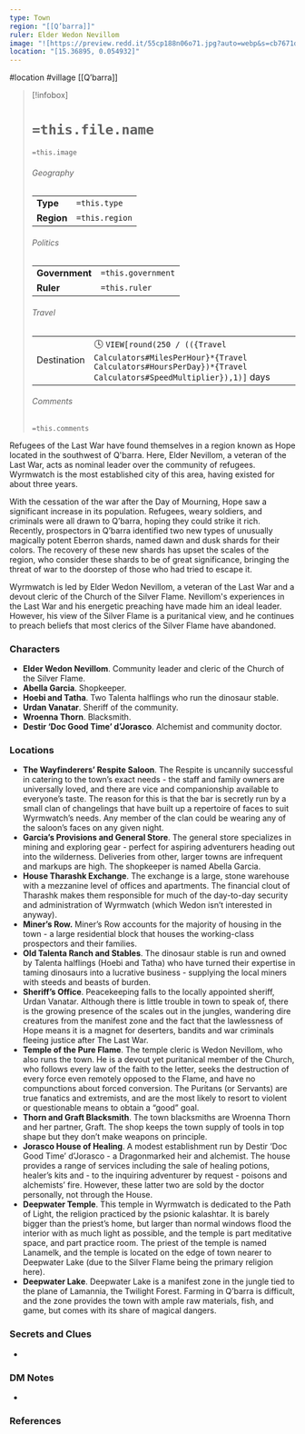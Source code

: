```yaml
---
type: Town
region: "[[Q’barra]]"
ruler: Elder Wedon Nevillom
image: "![https://preview.redd.it/55cp188n06o71.jpg?auto=webp&s=cb7671dec9d0ffd2bfee8b5384745694607722c1|250](https://preview.redd.it/55cp188n06o71.jpg?auto=webp&s=cb7671dec9d0ffd2bfee8b5384745694607722c1)"
location: "[15.36895, 0.054932]"
---
```

 #location #village [[Q’barra]]

> [!infobox]
> # `=this.file.name`
> `=this.image`
> ###### Geography
> |  |  |
> | ---- | ---- |
> | **Type** | `=this.type` |
> | **Region** | `=this.region` |
> ###### Politics
> |  |  |
> | ---- | ---- |
> | **Government** | `=this.government` |
> | **Ruler** | `=this.ruler` |
> ###### Travel
> |  |  |
> | ---- | ---- |
> | Destination | 🕓 `VIEW[round(250 / (({Travel Calculators#MilesPerHour}*{Travel Calculators#HoursPerDay})*{Travel Calculators#SpeedMultiplier}),1)]` days |
> ###### Comments
> `=this.comments`

Refugees of the Last War have found themselves in a region known as Hope located in the southwest of Q'barra. Here, Elder Nevillom, a veteran of the Last War, acts as nominal leader over the community of refugees. Wyrmwatch is the most established city of this area, having existed for about three years.

With the cessation of the war after the Day of Mourning, Hope saw a significant increase in its population. Refugees, weary soldiers, and criminals were all drawn to Q’barra, hoping they could strike it rich. Recently, prospectors in Q’barra identified two new types of unusually magically potent Eberron shards, named dawn and dusk shards for their colors. The recovery of these new shards has upset the scales of the region, who consider these shards to be of great significance, bringing the threat of war to the doorstep of those who had tried to escape it.

Wyrmwatch is led by Elder Wedon Nevillom, a veteran of the Last War and a devout cleric of the Church of the Silver Flame. Nevillom's experiences in the Last War and his energetic preaching have made him an ideal leader. However, his view of the Silver Flame is a puritanical view, and he continues to preach beliefs that most clerics of the Silver Flame have abandoned.

### Characters

* **Elder Wedon Nevillom**. Community leader and cleric of the Church of the Silver Flame.
* **Abella Garcia**. Shopkeeper.
* **Hoebi and Tatha**. Two Talenta halflings who run the dinosaur stable.
* **Urdan Vanatar**. Sheriff of the community.
* **Wroenna Thorn**. Blacksmith.
* **Destir ‘Doc Good Time’ d’Jorasco**. Alchemist and community doctor.

### Locations

* **The Wayfinderers’ Respite Saloon**. The Respite is uncannily successful in catering to the town’s exact needs - the staff and family owners are universally loved, and there are vice and companionship available to everyone’s taste. The reason for this is that the bar is secretly run by a small clan of changelings that have built up a repertoire of faces to suit Wyrmwatch’s needs. Any member of the clan could be wearing any of the saloon’s faces on any given night.
* **Garcia’s Provisions and General Store**. The general store specializes in mining and exploring gear - perfect for aspiring adventurers heading out into the wilderness. Deliveries from other, larger towns are infrequent and markups are high. The shopkeeper is named Abella Garcia.
* **House Tharashk Exchange**. The exchange is a large, stone warehouse with a mezzanine level of offices and apartments. The financial clout of Tharashk makes them responsible for much of the day-to-day security and administration of Wyrmwatch (which Wedon isn’t interested in anyway).
* **Miner’s Row.** Miner’s Row accounts for the majority of housing in the town - a large residential block that houses the working-class prospectors and their families.
* **Old Talenta Ranch and Stables**. The dinosaur stable is run and owned by Talenta halflings (Hoebi and Tatha) who have turned their expertise in taming dinosaurs into a lucrative business - supplying the local miners with steeds and beasts of burden.
* **Sheriff’s Office**. Peacekeeping falls to the locally appointed sheriff, Urdan Vanatar. Although there is little trouble in town to speak of, there is the growing presence of the scales out in the jungles, wandering dire creatures from the manifest zone and the fact that the lawlessness of Hope means it is a magnet for deserters, bandits and war criminals fleeing justice after The Last War.
* **Temple of the Pure Flame**. The temple cleric is Wedon Nevillom, who also runs the town. He is a devout yet puritanical member of the Church, who follows every law of the faith to the letter, seeks the destruction of every force even remotely opposed to the Flame, and have no compunctions about forced conversion. The Puritans (or Servants) are true fanatics and extremists, and are the most likely to resort to violent or questionable means to obtain a “good” goal.
* **Thorn and Graft Blacksmith**. The town blacksmiths are Wroenna Thorn and her partner, Graft. The shop keeps the town supply of tools in top shape but they don’t make weapons on principle.
* **Jorasco House of Healing**. A modest establishment run by Destir ‘Doc Good Time’ d’Jorasco - a Dragonmarked heir and alchemist. The house provides a range of services including the sale of healing potions, healer’s kits and - to the inquiring adventurer by request - poisons and alchemists’ fire. However, these latter two are sold by the doctor personally, not through the House.
* **Deepwater Temple**. This temple in Wyrmwatch is dedicated to the Path of Light, the religion practiced by the psionic kalashtar. It is barely bigger than the priest’s home, but larger than normal windows flood the interior with as much light as possible, and the temple is part meditative space, and part practice room. The priest of the temple is named Lanamelk, and the temple is located on the edge of town nearer to Deepwater Lake (due to the Silver Flame being the primary religion here).
* **Deepwater Lake**. Deepwater Lake is a manifest zone in the jungle tied to the plane of Lamannia, the Twilight Forest. Farming in Q’barra is difficult, and the zone provides the town with ample raw materials, fish, and game, but comes with its share of magical dangers.

### Secrets and Clues

* 

### DM Notes

* 

### References

